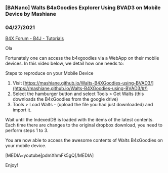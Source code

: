 ### [BANano] Walts B4xGoodies Explorer Using BVAD3 on Mobile Device by Mashiane
### 04/27/2021
[B4X Forum - B4J - Tutorials](https://www.b4x.com/android/forum/threads/130187/)

Ola  
  
Fortunately one can access the b4xgoodies via a WebApp on their mobile devices. In this video below, we detail how one needs to:  
  
Steps to reproduce on your Mobile Device  
  
1. Visit [https://mashiane.github.io/Walts-B4XGoodies-using-BVAD3/](https://mashiane.github.io/Walts-B4XGoodies-using-BVAD3/#/)  
2. Select the hamburger button and select Tools > Get Walts (this downloads the B4xGoodies from the google drive)  
3. Tools > Load Walts - (upload the file you had just downloaded) and import it.  
  
Wait until the IndexedDB is loaded with the items of the latest contents. Each time there are changes to the original dropbox download, you need to perform steps 1 to 3.  
  
You are now able to access the awesome contents of Walts B4xGoodies on your mobile device.  
  
[MEDIA=youtube]pdmXhmFk5gQ[/MEDIA]  
  
Enjoy!